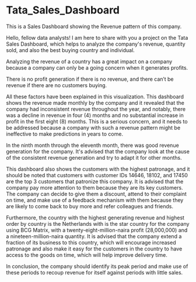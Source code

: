 # Tata_Sales_Dashboard
This is a Sales Dashboard showing the Revenue pattern of this company.

Hello, fellow data analysts! I am here to share with you a project on the Tata Sales Dashboard, which helps to analyze the company's revenue, quantity sold, and also the best buying country and individual.

Analyzing the revenue of a country has a great impact on a company because a company can only be a going concern when it generates profits.

There is no profit generation if there is no revenue, and there can’t be revenue if there are no customers buying.

All these factors have been explained in this visualization.
This dashboard shows the revenue made monthly by the company and it revealed that the company had inconsistent revenue throughout the year, and notably, there was a decline in revenue in four (4) months and no substantial increase in profit in the first eight (8) months. This is a serious concern, and it needs to be addressed because a company with such a revenue pattern might be ineffective to make predictions in years to come.

In the ninth month through the eleventh month, there was good revenue generation for the company. It's advised that the company look at the cause of the consistent revenue generation and try to adapt it for other months.

This dashboard also shows the customers with the highest patronage, and it should be noted that customers with customer IDs 14646, 18102, and 17450 are the top 3 customers that patronize this company. It is advised that the company pay more attention to them because they are its key customers. The company can decide to give them a discount, attend to their complaint on time, and make use of a feedback mechanism with them because they are likely to come back to buy more and refer colleagues and friends.

Furthermore, the country with the highest generating revenue and highest order by country is the Netherlands with is the star country for the company using BCG Matrix, with a twenty-eight-million-naira profit (28,000,000) and a nineteen-million-naira quantity. It is advised that the company extend a fraction of its business to this country, which will encourage increased patronage and also make it easy for the customers in the country to have access to the goods on time, which will help improve delivery time.

In conclusion, the company should identify its peak period and make use of these periods to recoup revenue for itself against periods with little sales.


